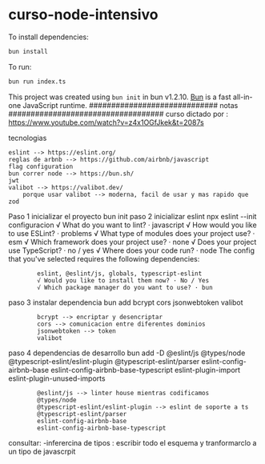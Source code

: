 # curso-node-intensivo

To install dependencies:

```bash
bun install
```

To run:

```bash
bun run index.ts
```

This project was created using `bun init` in bun v1.2.10. [Bun](https://bun.sh) is a fast all-in-one JavaScript runtime.
############################# notas ###################################
curso dictado por : https://www.youtube.com/watch?v=z4x1OGfJkek&t=2087s

tecnologias

    eslint --> https://eslint.org/
    reglas de arbnb --> https://github.com/airbnb/javascript
    flag configuration
    bun correr node --> https://bun.sh/
    jwt
    valibot --> https://valibot.dev/
        porque usar valibot --> moderna, facil de usar y mas rapido que zod

Paso 1
    inicializar el proyecto
        bun init
paso 2 
    inicializar eslint
        npx eslint --init
        configuracion
            √ What do you want to lint? · javascript
            √ How would you like to use ESLint? · problems
            √ What type of modules does your project use? · esm
            √ Which framework does your project use? · none
            √ Does your project use TypeScript? · no / yes
            √ Where does your code run? · node
            The config that you've selected requires the following dependencies:

            eslint, @eslint/js, globals, typescript-eslint
            √ Would you like to install them now? · No / Yes
            √ Which package manager do you want to use? · bun
paso 3
    instalar dependencia
        bun add bcrypt cors jsonwebtoken valibot

            bcrypt --> encriptar y desencriptar 
            cors --> comunicacion entre diferentes dominios
            jsonwebtoken --> token
            valibot
paso 4
    dependencias de desarrollo
        bun add -D @eslint/js @types/node @typescript-eslint/eslint-plugin @typescript-eslint/parser eslint-config-airbnb-base eslint-config-airbnb-base-typescript eslint-plugin-import eslint-plugin-unused-imports

            @eslint/js --> linter house mientras codificamos
            @types/node
            @typescript-eslint/eslint-plugin --> eslint de soporte a ts
            @typescript-eslint/parser
            eslint-config-airbnb-base
            eslint-config-airbnb-base-typescript

 
consultar:
-inferercina de tipos : 
    escribir todo el esquema y tranformarclo a un tipo de javascrpit